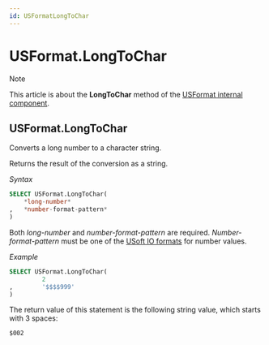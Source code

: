 ```yaml
---
id: USFormatLongToChar
---
```


# USFormat.LongToChar



> [!NOTE]
> This article is about the **LongToChar** method of the [USFormat internal component](/docs/Extensions/USFormat%20internal%20component).

## **USFormat.LongToChar**

Converts a long number to a character string.

Returns the result of the conversion as a string.

*Syntax*

```sql
SELECT USFormat.LongToChar(
    *long-number*
,   *number-format-pattern*
)
```

Both *long-number* and *number-format-pattern* are required. *Number-format-pattern* must be one of the [USoft IO formats](/docs/Modeller%20and%20Rules%20Engine/Domains/IO%20formats.md) for number values.

*Example*

```sql
SELECT USFormat.LongToChar(
         2
,        '$$$$999'
)
```

The return value of this statement is the following string value, which starts with 3 spaces:

```
$002
```

 